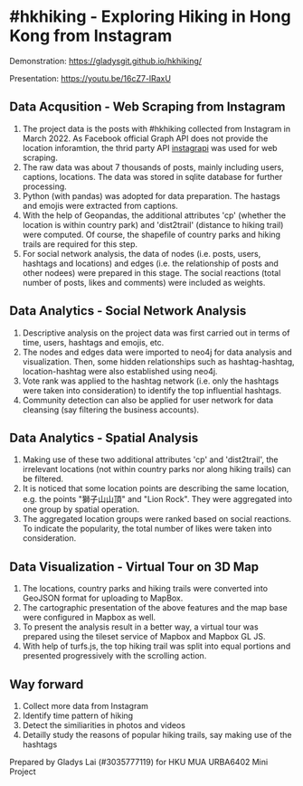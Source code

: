 # #hkhiking - Exploring Hiking in Hong Kong from Instagram
Demonstration: https://gladysgit.github.io/hkhiking/

Presentation: https://youtu.be/16cZ7-lRaxU

## Data Acqusition - Web Scraping from Instagram
1. The project data is the posts with #hkhiking collected from Instagram in March 2022. As Facebook official Graph API does not provide the location inforamtion, the thrid party API [instagrapi]( https://github.com/adw0rd/instagrapi) was used for web scraping.
2. The raw data was about 7 thousands of posts, mainly including users, captions, locations. The data was stored in sqlite database for further processing.
3. Python (with pandas) was adopted for data preparation. The hastags and emojis were extracted from captions.
4. With the help of Geopandas, the additional attributes 'cp' (whether the location is within country park) and 'dist2trail' (distance to hiking trail) were computed. Of course, the shapefile of country parks and hiking trails are required for this step.
5. For social network analysis, the data of nodes (i.e. posts, users, hashtags and locations) and edges (i.e. the relationship of posts and other nodees) were prepared in this stage. The social reactions (total number of posts, likes and comments) were included as weights.

## Data Analytics - Social Network Analysis
1. Descriptive analysis on the project data was first carried out in terms of time, users, hashtags and emojis, etc.
2. The nodes and edges data were imported to neo4j for data analysis and visualization. Then, some hidden relationships such as hashtag-hashtag, location-hashtag were also established using neo4j.
3. Vote rank was applied to the hashtag network (i.e. only the hashtags were taken into consideration) to identify the top influential hashtags.
4. Community detection can also be applied for user network for data cleansing (say filtering the business accounts).

## Data Analytics - Spatial Analysis
1. Making use of these two additional attributes 'cp' and 'dist2trail', the irrelevant locations (not within country parks nor along hiking trails) can be filtered.
2. It is noticed that some location points are describing the same location, e.g. the points "獅子山山頂" and "Lion Rock". They were aggregated into one group by spatial operation.
3. The aggregated location groups were ranked based on social reactions. To indicate the popularity, the total number of likes were taken into consideration.

## Data Visualization - Virtual Tour on 3D Map
1. The locations, country parks and hiking trails were converted into GeoJSON format for uploading to MapBox.
2. The cartographic presentation of the above features and the map base were configured in Mapbox as well.
3. To present the analysis result in a better way, a virtual tour was prepared using the tileset service of Mapbox and Mapbox GL JS.
4. With help of turfs.js, the top hiking trail was split into equal portions and presented progressively with the scrolling action.

## Way forward
1. Collect more data from Instagram
2. Identify time pattern of hiking
3. Detect the similiarities in photos and videos
4. Detailly study the reasons of popular hiking trails, say making use of the hashtags

Prepared by Gladys Lai (#3035777119)
for HKU MUA URBA6402 Mini Project
